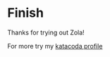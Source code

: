 # Finish

Thanks for trying out Zola!

For more try my [katacoda profile](https://www.katacoda.com/thoth)
